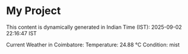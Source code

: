 # My Project

This content is dynamically generated in Indian Time (IST): 2025-09-02 22:16:47 IST


Current Weather in Coimbatore:
Temperature: 24.88 °C
Condition: mist
